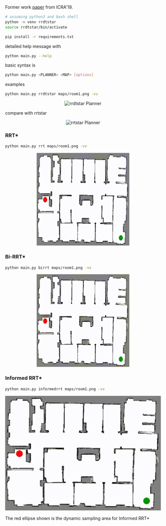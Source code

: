 
Former work [paper](https://arxiv.org/abs/1810.03749) from ICRA'19. 

```sh
# assuming python3 and bash shell
python -m venv rrdtstar
source rrdtstar/bin/activate
```

```sh
pip install -r requirements.txt
```


detailed help message with
```sh
python main.py --help
```

basic syntax is
```sh
python main.py <PLANNER> <MAP> [options]
```

examples
```sh
python main.py rrdtstar maps/room1.png -vv
```

<p align="center">
    <img width="600" height="600" src="doc/images/rrdtstar.gif" alt="rrdtstar Planner" />
</p>

compare with rrtstar

<p align="center">
    <img width="600" height="600" src="doc/images/rrtstar.gif" alt="rrtstar Planner" />
</p>

### RRT*

```sh
python main.py rrt maps/room1.png -vv
```

<p align="center">
    <img width="300" height="300" src="doc/images/rrt.gif" alt="RRT* Planner" />
</p>

### Bi-RRT*

```sh
python main.py birrt maps/room1.png -vv
```

<p align="center">
    <img width="300" height="300" src="doc/images/birrt.gif" alt="Bi-RRT* Planner" />
</p>

### Informed RRT*

```sh
python main.py informedrrt maps/room1.png -vv
```

<p align="center">
<img width="600" height="auto" src="doc/images/informedrrt.gif" alt="Informed RRT* Planner" />
</p>

The red ellipse shown is the dynamic sampling area for Informed RRT*


